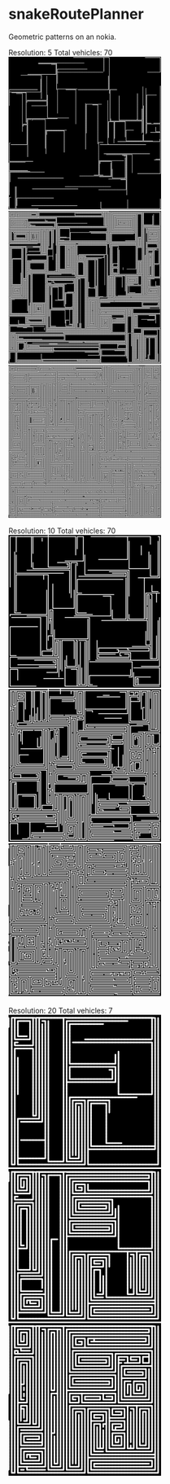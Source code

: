 # snakeRoutePlanner
Geometric patterns on an nokia.


Resolution: 5
Total vehicles: 70
<img src="snakePathFinder/output/res5veh70/1res5veh70.png" width="300"></img>
<img src="snakePathFinder/output/res5veh70/2res5veh70.png" width="300"></img>
<img src="snakePathFinder/output/res5veh70/3res5veh70.png" width="300"></img>

Resolution: 10
Total vehicles: 70
<img src="snakePathFinder/output/res10veh70/1res10veh70.png" width="300"></img>
<img src="snakePathFinder/output/res10veh70/2res10veh70.png" width="300"></img>
<img src="snakePathFinder/output/res10veh70/3res10veh70.png" width="300"></img>
</br></br>
Resolution: 20
Total vehicles: 7
<img src="snakePathFinder/output/res20veh7/1res20veh7.png" width="300"></img>
<img src="snakePathFinder/output/res20veh7/2res20veh7.png" width="300"></img>
<img src="snakePathFinder/output/res20veh7/3res20veh7.png" width="300"></img>
